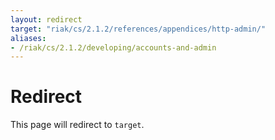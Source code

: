 ```yaml
---
layout: redirect
target: "riak/cs/2.1.2/references/appendices/http-admin/"
aliases:
- /riak/cs/2.1.2/developing/accounts-and-admin
---
```


# Redirect

This page will redirect to `target`.
